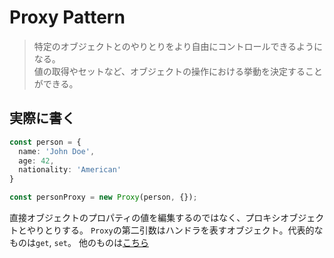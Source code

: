 # Proxy Pattern
> 特定のオブジェクトとのやりとりをより自由にコントロールできるようになる。<br>
> 値の取得やセットなど、オブジェクトの操作における挙動を決定することができる。

## 実際に書く
```ts
const person = {
  name: 'John Doe',
  age: 42,
  nationality: 'American'
}

const personProxy = new Proxy(person, {});
```
直接オブジェクトのプロパティの値を編集するのではなく、プロキシオブジェクトとやりとりする。
`Proxy`の第二引数はハンドラを表すオブジェクト。代表的なものは`get`, `set`。
他のものは[こちら](https://developer.mozilla.org/ja/docs/Web/JavaScript/Reference/Global_Objects/Proxy)